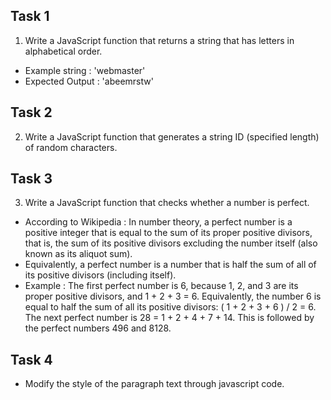 ## Task 1

1. Write a JavaScript function that returns a string that has letters in alphabetical order.

- Example string : 'webmaster'
- Expected Output : 'abeemrstw'

## Task 2

2. Write a JavaScript function that generates a string ID (specified length) of random characters.

## Task 3

3. Write a JavaScript function that checks whether a number is perfect.

- According to Wikipedia : In number theory, a perfect number is a positive integer that is equal to the sum of its proper positive divisors, that is, the sum of its positive divisors excluding the number itself (also known as its aliquot sum).
- Equivalently, a perfect number is a number that is half the sum of all of its positive divisors (including itself).
- Example : The first perfect number is 6, because 1, 2, and 3 are its proper positive divisors, and 1 + 2 + 3 = 6. Equivalently, the number 6 is equal to half the sum of all its positive divisors: ( 1 + 2 + 3 + 6 ) / 2 = 6. The next perfect number is 28 = 1 + 2 + 4 + 7 + 14. This is followed by the perfect numbers 496 and 8128.

## Task 4

- Modify the style of the
  paragraph text through javascript code.
